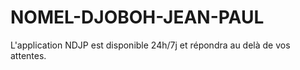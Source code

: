 # NOMEL-DJOBOH-JEAN-PAUL
L'application NDJP est disponible 24h/7j et répondra au delà de vos attentes.
